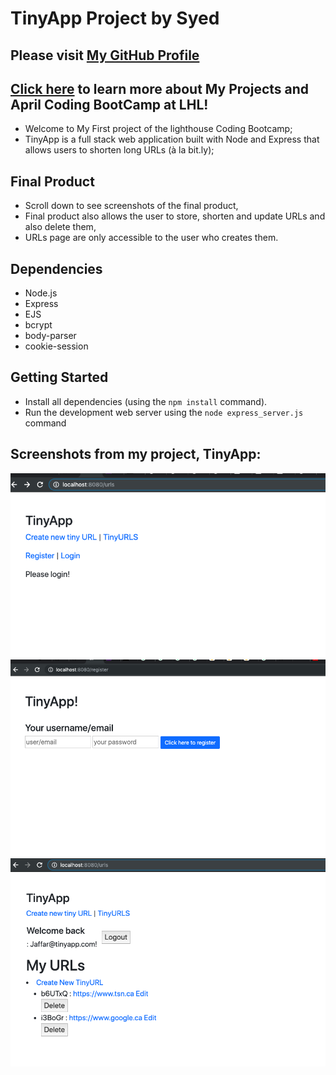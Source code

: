 # TinyApp Project by Syed


## Please visit [My GitHub Profile](https://github.com/JeffShah)
## [Click here](https://github.com/JeffShah/AprilBootcamp) to learn more about My Projects and April Coding BootCamp at LHL!

- Welcome to My First project of the lighthouse Coding Bootcamp;
- TinyApp is a full stack web application built with Node and Express that allows users to shorten long URLs (à la bit.ly);

## Final Product
- Scroll down to see screenshots of the final product,
- Final product also allows the user to store, shorten and update URLs and also delete them,
- URLs page are only accessible to the user who creates them.

## Dependencies

- Node.js
- Express
- EJS
- bcrypt
- body-parser
- cookie-session

## Getting Started

- Install all dependencies (using the `npm install` command).
- Run the development web server using the `node express_server.js` command

## Screenshots from my project, TinyApp:

!["Screenshot of URLs page"](https://github.com/JeffShah/TinyApp/blob/master/docs/Screenshot%20urls.png)
!["Screenshot of Register page"](https://github.com/JeffShah/TinyApp/blob/master/docs/Screenshot%20register.png)
!["Screenshot of Logged in page"](https://github.com/JeffShah/TinyApp/blob/master/docs/Screenshot%20logged%20in.png)

